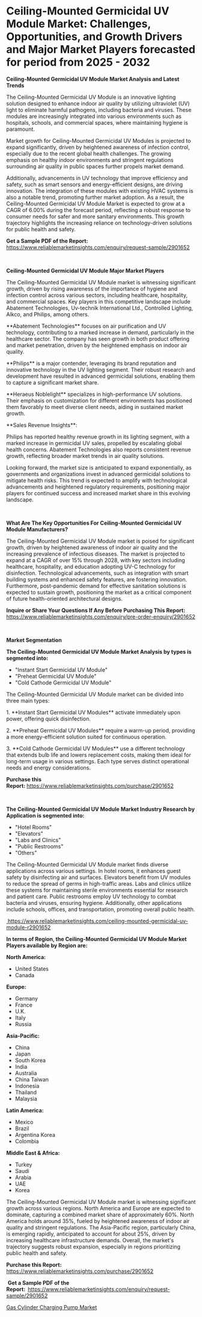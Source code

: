 <p><h1>Ceiling-Mounted Germicidal UV Module Market: Challenges, Opportunities, and Growth Drivers and Major Market Players forecasted for period from 2025 - 2032</h1></p><p><strong>Ceiling-Mounted Germicidal UV Module Market Analysis and Latest Trends</strong></p>
<p><p>The Ceiling-Mounted Germicidal UV Module is an innovative lighting solution designed to enhance indoor air quality by utilizing ultraviolet (UV) light to eliminate harmful pathogens, including bacteria and viruses. These modules are increasingly integrated into various environments such as hospitals, schools, and commercial spaces, where maintaining hygiene is paramount.</p><p>Market growth for Ceiling-Mounted Germicidal UV Modules is projected to expand significantly, driven by heightened awareness of infection control, especially due to the recent global health challenges. The growing emphasis on healthy indoor environments and stringent regulations surrounding air quality in public spaces further propels market demand. </p><p>Additionally, advancements in UV technology that improve efficiency and safety, such as smart sensors and energy-efficient designs, are driving innovation. The integration of these modules with existing HVAC systems is also a notable trend, promoting further market adoption. As a result, the Ceiling-Mounted Germicidal UV Module Market is expected to grow at a CAGR of 6.00% during the forecast period, reflecting a robust response to consumer needs for safer and more sanitary environments. This growth trajectory highlights the increasing reliance on technology-driven solutions for public health and safety.</p></p>
<p><strong>Get a Sample PDF of the Report:&nbsp;</strong> <a href="https://www.reliablemarketinsights.com/enquiry/request-sample/2901652?utm_campaign=3312&utm_medium=2&utm_source=Github&utm_content=ia&utm_term=16032025&utm_id=ceiling-mounted-germicidal-uv-module">https://www.reliablemarketinsights.com/enquiry/request-sample/2901652</a></p>
<p>&nbsp;</p>
<p><strong>Ceiling-Mounted Germicidal UV Module Major Market Players</strong></p>
<p><p>The Ceiling-Mounted Germicidal UV Module market is witnessing significant growth, driven by rising awareness of the importance of hygiene and infection control across various sectors, including healthcare, hospitality, and commercial spaces. Key players in this competitive landscape include Abatement Technologies, Uv-technik International Ltd., Controlled Lighting, Alkco, and Philips, among others.</p><p>**Abatement Technologies** focuses on air purification and UV technology, contributing to a marked increase in demand, particularly in the healthcare sector. The company has seen growth in both product offering and market penetration, driven by the heightened emphasis on indoor air quality.</p><p>**Philips** is a major contender, leveraging its brand reputation and innovative technology in the UV lighting segment. Their robust research and development have resulted in advanced germicidal solutions, enabling them to capture a significant market share.</p><p>**Heraeus Noblelight** specializes in high-performance UV solutions. Their emphasis on customization for different environments has positioned them favorably to meet diverse client needs, aiding in sustained market growth.</p><p>**Sales Revenue Insights**:</p><p>Philips has reported healthy revenue growth in its lighting segment, with a marked increase in germicidal UV sales, propelled by escalating global health concerns. Abatement Technologies also reports consistent revenue growth, reflecting broader market trends in air quality solutions.</p><p>Looking forward, the market size is anticipated to expand exponentially, as governments and organizations invest in advanced germicidal solutions to mitigate health risks. This trend is expected to amplify with technological advancements and heightened regulatory requirements, positioning major players for continued success and increased market share in this evolving landscape.</p></p>
<p>&nbsp;</p>
<p><strong>What Are The Key Opportunities For Ceiling-Mounted Germicidal UV Module Manufacturers?</strong></p>
<p><p>The Ceiling-Mounted Germicidal UV Module market is poised for significant growth, driven by heightened awareness of indoor air quality and the increasing prevalence of infectious diseases. The market is projected to expand at a CAGR of over 15% through 2028, with key sectors including healthcare, hospitality, and education adopting UV-C technology for disinfection. Technological advancements, such as integration with smart building systems and enhanced safety features, are fostering innovation. Furthermore, post-pandemic demand for effective sanitation solutions is expected to sustain growth, positioning the market as a critical component of future health-oriented architectural designs.</p></p>
<p><strong>Inquire or Share Your Questions If Any Before Purchasing This Report:</strong> <a href="https://www.reliablemarketinsights.com/enquiry/pre-order-enquiry/2901652?utm_campaign=3312&utm_medium=2&utm_source=Github&utm_content=ia&utm_term=16032025&utm_id=ceiling-mounted-germicidal-uv-module">https://www.reliablemarketinsights.com/enquiry/pre-order-enquiry/2901652</a></p>
<p>&nbsp;</p>
<p><strong>Market Segmentation</strong></p>
<p><strong>The Ceiling-Mounted Germicidal UV Module Market Analysis by types is segmented into:</strong></p>
<p><ul><li>"Instant Start Germicidal UV Module"</li><li>"Preheat Germicidal UV Module"</li><li>"Cold Cathode Germicidal UV Module"</li></ul></p>
<p><p>The Ceiling-Mounted Germicidal UV Module market can be divided into three main types: </p><p>1. **Instant Start Germicidal UV Modules** activate immediately upon power, offering quick disinfection.</p><p>2. **Preheat Germicidal UV Modules** require a warm-up period, providing a more energy-efficient solution suited for continuous operation.</p><p>3. **Cold Cathode Germicidal UV Modules** use a different technology that extends bulb life and lowers replacement costs, making them ideal for long-term usage in various settings. Each type serves distinct operational needs and energy considerations.</p></p>
<p><strong>Purchase this Report:&nbsp;</strong><a href="https://www.reliablemarketinsights.com/purchase/2901652?utm_campaign=3312&utm_medium=2&utm_source=Github&utm_content=ia&utm_term=16032025&utm_id=ceiling-mounted-germicidal-uv-module">https://www.reliablemarketinsights.com/purchase/2901652</a></p>
<p>&nbsp;</p>
<p><strong>The Ceiling-Mounted Germicidal UV Module Market Industry Research by Application is segmented into:</strong></p>
<p><ul><li>"Hotel Rooms"</li><li>"Elevators"</li><li>"Labs and Clinics"</li><li>"Public Restrooms"</li><li>"Others"</li></ul></p>
<p><p>The Ceiling-Mounted Germicidal UV Module market finds diverse applications across various settings. In hotel rooms, it enhances guest safety by disinfecting air and surfaces. Elevators benefit from UV modules to reduce the spread of germs in high-traffic areas. Labs and clinics utilize these systems for maintaining sterile environments essential for research and patient care. Public restrooms employ UV technology to combat bacteria and viruses, ensuring hygiene. Additionally, other applications include schools, offices, and transportation, promoting overall public health.</p></p>
<p><a href="https://www.reliablemarketinsights.com/ceiling-mounted-germicidal-uv-module-r2901652?utm_campaign=3312&utm_medium=2&utm_source=Github&utm_content=ia&utm_term=16032025&utm_id=ceiling-mounted-germicidal-uv-module">&nbsp;https://www.reliablemarketinsights.com/ceiling-mounted-germicidal-uv-module-r2901652</a></p>
<p><strong>In terms of Region, the Ceiling-Mounted Germicidal UV Module Market Players available by Region are:</strong></p>
<p>
    <p> <strong> North America: </strong>
        <ul>
            <li>United States</li>
            <li>Canada</li>
        </ul>
        </p> 
    <p> <strong> Europe: </strong>
        <ul>
            <li>Germany</li>
            <li>France</li>
            <li>U.K.</li>
            <li>Italy</li>
            <li>Russia</li>
        </ul>
        </p> 
    <p> <strong> Asia-Pacific: </strong>
        <ul>
            <li>China</li>
            <li>Japan</li>
            <li>South Korea</li>
            <li>India</li>
            <li>Australia</li>
            <li>China Taiwan</li>
            <li>Indonesia</li>
            <li>Thailand</li>
            <li>Malaysia</li>
        </ul>
        </p> 
    <p> <strong> Latin America: </strong>
        <ul>
            <li>Mexico</li>
            <li>Brazil</li>
            <li>Argentina Korea</li>
            <li>Colombia</li>
        </ul>
        </p> 
    <p> <strong> Middle East & Africa: </strong>
        <ul>
            <li>Turkey</li>
            <li>Saudi</li>
            <li>Arabia</li>
            <li>UAE</li>
            <li>Korea</li>
        </ul>
    </p>
    </p>
<p><p>The Ceiling-Mounted Germicidal UV Module market is witnessing significant growth across various regions. North America and Europe are expected to dominate, capturing a combined market share of approximately 60%. North America holds around 35%, fueled by heightened awareness of indoor air quality and stringent regulations. The Asia-Pacific region, particularly China, is emerging rapidly, anticipated to account for about 25%, driven by increasing healthcare infrastructure demands. Overall, the market's trajectory suggests robust expansion, especially in regions prioritizing public health and safety.</p></p>
<p><strong>Purchase this Report: </strong><a href="https://www.reliablemarketinsights.com/purchase/2901652?utm_campaign=3312&utm_medium=2&utm_source=Github&utm_content=ia&utm_term=16032025&utm_id=ceiling-mounted-germicidal-uv-module">https://www.reliablemarketinsights.com/purchase/2901652</a></p>
<p>&nbsp;<strong>Get a Sample PDF of the Report:&nbsp;&nbsp;</strong><a href="https://www.reliablemarketinsights.com/enquiry/request-sample/2901652?utm_campaign=3312&utm_medium=2&utm_source=Github&utm_content=ia&utm_term=16032025&utm_id=ceiling-mounted-germicidal-uv-module">https://www.reliablemarketinsights.com/enquiry/request-sample/2901652</a></p>
<p><strong></strong></p>
<p><p><a href="https://github.com/shamstirroc7/Market-Research-Report-List-1/blob/main/gas-cylinder-charging-pump-market.md?utm_campaign=3312&utm_medium=2&utm_source=Github&utm_content=ia&utm_term=16032025&utm_id=ceiling-mounted-germicidal-uv-module">Gas Cylinder Charging Pump Market</a></p></p>